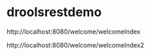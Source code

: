 # droolsrestdemo

http://localhost:8080/welcome/welcomeIndex

http://localhost:8080/welcome/welcomeIndex2
